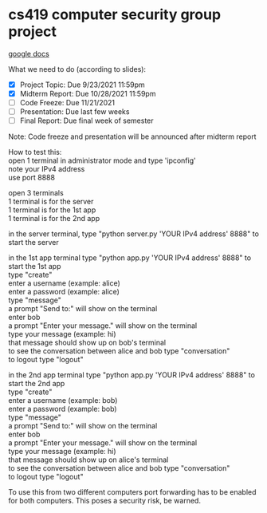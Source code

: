 # cs419 computer security group project

[google docs](https://docs.google.com/document/d/15hVa0cmSZLMbEvgxXL2C6mP6GTozdQyf7S_c2eYLCLU/edit?usp=sharing)

What we need to do (according to slides):  
- [x] Project Topic: Due 9/23/2021 11:59pm  
- [x] Midterm Report: Due 10/28/2021 11:59pm    
- [ ] Code Freeze: Due 11/21/2021    
- [ ] Presentation: Due last few weeks  
- [ ] Final Report: Due final week of semester  
  
Note: Code freeze and presentation will be announced after midterm report

How to test this:   
open 1 terminal in administrator mode and type 'ipconfig'   
note your IPv4 address   
use port 8888   
   
open 3 terminals     
1 terminal is for the server    
1 terminal is for the 1st app    
1 terminal is for the 2nd app    
   
in the server terminal, type "python server.py 'YOUR IPv4 address' 8888" to start the server   
   
in the 1st app terminal type "python app.py 'YOUR IPv4 address' 8888" to start the 1st app     
type "create"   
enter a username (example: alice)   
enter a password (example: alice)   
type "message"   
a prompt "Send to:" will show on the terminal   
enter bob   
a prompt "Enter your message." will show on the terminal   
type your message (example: hi)   
that message should show up on bob's terminal   
to see the conversation between alice and bob type "conversation"   
to logout type "logout"   
   
in the 2nd app terminal type "python app.py 'YOUR IPv4 address' 8888" to start the 2nd app          
type "create"   
enter a username (example: bob)   
enter a password (example: bob)   
type "message"   
a prompt "Send to:" will show on the terminal   
enter bob   
a prompt "Enter your message." will show on the terminal   
type your message (example: hi)   
that message should show up on alice's terminal   
to see the conversation between alice and bob type "conversation"   
to logout type "logout"   


To use this from two different computers port forwarding has to be enabled for both computers.
This poses a security risk, be warned. 